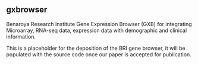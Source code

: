 gxbrowser
---

Benaroya Research Institute Gene Expression Browser (GXB) for integrating Microarray, RNA-seq data, expression data with demographic and clinical information.

This is a placeholder for the deposition of the BRI gene browser, it will be populated with the source code once our paper is accepted for publication.